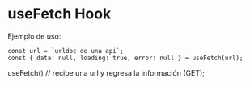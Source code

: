 # useFetch Hook

Ejemplo de uso:
<!-- ''' -->
    const url = `urldoc de una api`;
    const { data: null, loading: true, error: null } = useFetch(url);
<!-- ''' -->

useFetch() // recibe una url y regresa la información (GET);

